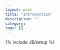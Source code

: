 ```yaml
---
layout: post
title: "Introduction"
description: ""
category: 
tags: []
---
```

{% include JB/setup %}
